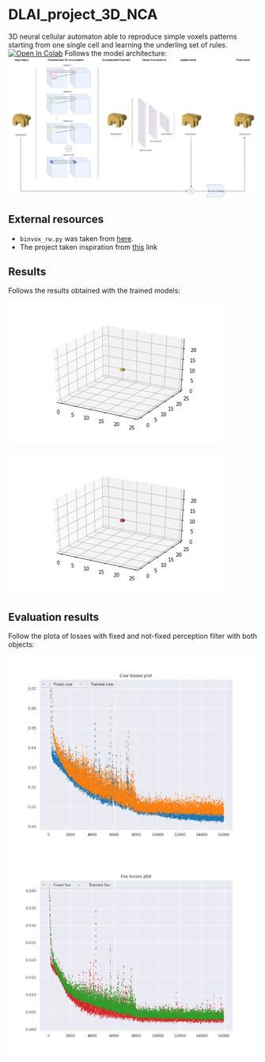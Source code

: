 # DLAI_project_3D_NCA
3D neural cellular automaton able to reproduce simple voxels patterns starting from one single cell and learning the underling set of rules.
[![Open In Colab](https://colab.research.google.com/assets/colab-badge.svg)](https://colab.research.google.com/github/francesco-cubito97/DLAI_project_3D_NCA/blob/main/Final_DLAI_project_Growing3D_NCA.ipynb)
Follows the model architecture:
![Model architecture](./Model_Architecture.png)

## External resources
- <code>binvox_rw.py</code> was taken from [here]( https://github.com/dimatura/binvox-rw-py). 
- The project taken inspiration from [this](https://distill.pub/2020/growing-ca/) link

## Results
Follows the results obtained with the trained models:

![Cow model gif](./cow_model_fpf_n_100.gif)

![Fox model gif](./fox_model_fpf_n_100.gif)

## Evaluation results
Follow the plota of losses with fixed and not-fixed perception filter with both objects:

![Plot loss cow](./plot_loss_cow.png) ![Plot loss fox](./plot_loss_fox.png)
